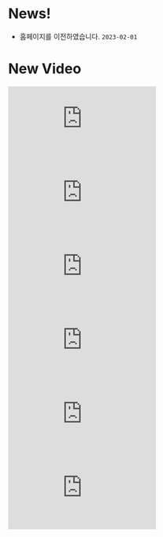 
# News!

* 홈페이지를 이전하였습니다. `2023-02-01`

# New Video


<div class="gallery-container">
  <iframe class="youtube" src="https://www.youtube.com/embed/bHUwbkks0Dk" title="YouTube video player" frameborder="0" allow="accelerometer; autoplay; clipboard-write; encrypted-media; gyroscope; picture-in-picture" allowfullscreen></iframe><iframe class="youtube" src="https://www.youtube.com/embed/SRbaVE-em6A" title="YouTube video player" frameborder="0" allow="accelerometer; autoplay; clipboard-write; encrypted-media; gyroscope; picture-in-picture" allowfullscreen></iframe><iframe class="youtube" src="https://www.youtube.com/embed/-PLxTl8U-uA" title="YouTube video player" frameborder="0" allow="accelerometer; autoplay; clipboard-write; encrypted-media; gyroscope; picture-in-picture" allowfullscreen></iframe><iframe class="youtube" src="https://www.youtube.com/embed/KZw7Zz2BgGo" title="YouTube video player" frameborder="0" allow="accelerometer; autoplay; clipboard-write; encrypted-media; gyroscope; picture-in-picture" allowfullscreen></iframe><iframe class="youtube" src="https://www.youtube.com/embed/S3rwvfKkqzo" title="YouTube video player" frameborder="0" allow="accelerometer; autoplay; clipboard-write; encrypted-media; gyroscope; picture-in-picture" allowfullscreen></iframe><iframe class="youtube" src="https://www.youtube.com/embed/04Yw2Zpp2jc" title="YouTube video player" frameborder="0" allow="accelerometer; autoplay; clipboard-write; encrypted-media; gyroscope; picture-in-picture" allowfullscreen></iframe>
  
</div>


